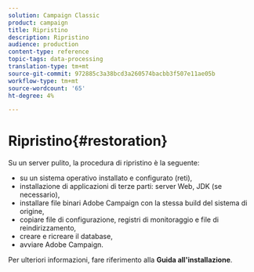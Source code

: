 ```yaml
---
solution: Campaign Classic
product: campaign
title: Ripristino
description: Ripristino
audience: production
content-type: reference
topic-tags: data-processing
translation-type: tm+mt
source-git-commit: 972885c3a38bcd3a260574bacbb3f507e11ae05b
workflow-type: tm+mt
source-wordcount: '65'
ht-degree: 4%

---
```



# Ripristino{#restoration}

Su un server pulito, la procedura di ripristino è la seguente:

* su un sistema operativo installato e configurato (reti),
* installazione di applicazioni di terze parti: server Web, JDK (se necessario),
* installare  file binari Adobe Campaign con la stessa build del sistema di origine,
* copiare file di configurazione, registri di monitoraggio e file di reindirizzamento,
* creare e ricreare il database,
* avviare  Adobe Campaign.

Per ulteriori informazioni, fare riferimento alla **Guida all&#39;installazione**.

